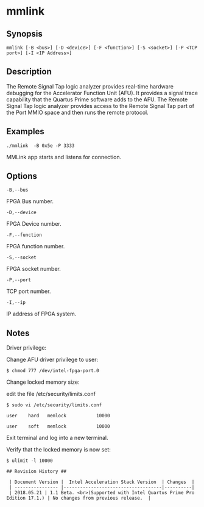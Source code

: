 # mmlink #

## Synopsis  ##

`mmlink [-B <bus>] [-D <device>] [-F <function>] [-S <socket>] [-P <TCP port>] [-I <IP Address>]`


## Description ##
The Remote Signal Tap logic analyzer provides real-time hardware debugging for the Accelerator Function Unit (AFU). 
It provides a signal trace capability that the Quartus Prime software adds to the AFU. The Remote Signal Tap logic
analyzer provides access to the Remote Signal Tap part of the Port MMIO space and then runs the remote protocol.

## Examples  ##

`./mmlink  -B 0x5e -P 3333`

  MMLink app starts and listens for connection.

## Options ##

`-B,--bus` 

FPGA Bus number.

`-D,--device` 

FPGA Device number.

`-F,--function` 

FPGA function number.

`-S,--socket` 

FPGA socket number.

`-P,--port` 

TCP port number.

`-I,--ip ` 

IP address of FPGA system. 


## Notes ##

Driver privilege:

Change AFU driver privilege to user:

```
$ chmod 777 /dev/intel-fpga-port.0
```


Change locked memory size:

edit the file /etc/security/limits.conf

```
$ sudo vi /etc/security/limits.conf

user    hard   memlock           10000

user    soft   memlock           10000
```

Exit terminal and log into a new terminal.

Verify that the locked memory is now set: 
```
$ ulimit -l 10000

## Revision History ##

 | Document Version |  Intel Acceleration Stack Version  | Changes  |
 | ---------------- |------------------------------------|----------|
 | 2018.05.21 | 1.1 Beta. <br>(Supported with Intel Quartus Prime Pro Edition 17.1.) | No changes from previous release.  | 

